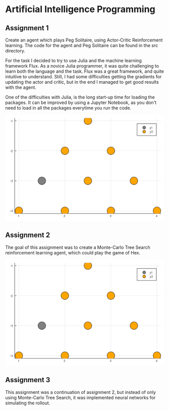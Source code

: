 
# Artificial Intelligence Programming

## Assignment 1

Create an agent which plays Peg Solitaire, using Actor-Critic Reinforcement learning. 
The code for the agent and Peg Solitaire can be found in the src directory.  

For the task I decided to try to use Julia and the machine learning framework Flux. 
As a novice Julia programmer, it was quite challenging to learn both the language and the task. 
Flux was a great framework, and quite intuitive to understand. 
Still, I had some difficulties getting the gradients for updating the actor and critic, 
but in the end I managed to get good results with the agent.

One of the difficulties with Julia, is the long start-up time for loading the packages. It can be improved by using a Jupyter Notebook, as you don't need to load in all the packages everytime you run the code. 

![alt-text](https://github.com/SebastianAas/AIprog/blob/master/assignment1/animations/animation.gif)

## Assignment 2
The goal of this assignment was to create a Monte-Carlo Tree Search reinforcement learning agent, which could play the game of Hex.


![alt-text](https://github.com/SebastianAas/AIprog/blob/master/src/animations/animation.gif)

## Assignment 3
This assignment was a continuation of assignment 2, but instead of only using Monte-Carlo Tree Search, it was implemented neural networks for simulating the rollout. 

